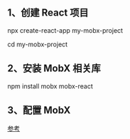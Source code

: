 
## 1、创建 React 项目

npx create-react-app my-mobx-project

cd my-mobx-project


## 2、安装 MobX 相关库

npm install mobx mobx-react


## 3、配置 MobX

[参考](https://github.com/yang1212/collection-about/issues/64)
